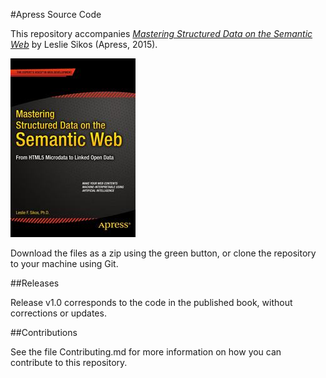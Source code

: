 #Apress Source Code

This repository accompanies [*Mastering Structured Data on the Semantic Web*](http://www.apress.com/9781484210505) by Leslie Sikos (Apress, 2015).

![Cover image](9781484210505.jpg)

Download the files as a zip using the green button, or clone the repository to your machine using Git.

##Releases

Release v1.0 corresponds to the code in the published book, without corrections or updates.

##Contributions

See the file Contributing.md for more information on how you can contribute to this repository.
